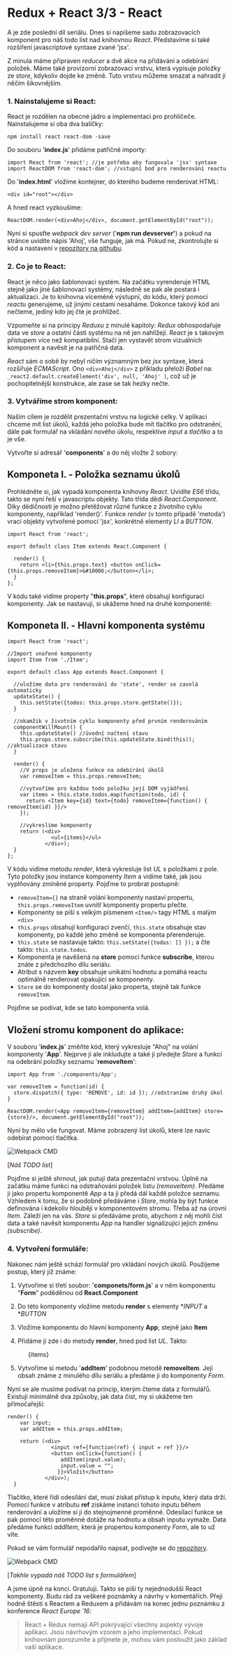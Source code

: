 Redux + React 3/3 - React
===============================

A je zde poslední díl seriálu. Dnes si napíšeme sadu zobrazovacích komponent pro náš todo list nad knihovnou *React*. Představíme si také rozšíření javascriptové syntaxe zvané 'jsx'.

Z minula máme připraven *reducer* a dvě akce na přidávání a odebírání položek. Máme také provizorní zobrazovací vrstvu, která vypisuje položky ze *store*, kdykoliv dojde ke změně. Tuto vrstvu můžeme smazat a nahradit ji něčím šikovnějším.

### 1. Nainstalujeme si React:
React je rozdělen na obecné jádro a implementaci pro prohlíčeče. Nainstalujeme si oba dva balíčky:

    npm install react react-dom -save

Do souboru '**index.js**' přidáme patřičné importy:

    import React from 'react'; //je potřeba aby fungovala 'jsx' syntaxe
    import ReactDOM from 'react-dom'; //vstupní bod pro renderování reactu

Do '**index.html**' vložíme kontejner, do kterého budeme renderovat HTML:

    <div id="root"></div>

A hned react vyzkoušíme:

    ReactDOM.render(<div>Ahoj</div>, document.getElementById("root"));

Nyní si spusťte *webpack dev server* ('**npm run devserver'**) a pokud na stránce uvidíte nápis 'Ahoj', vše funguje, jak má. Pokud ne, zkontrolujte si kód a nastavení v [repozitory na githubu](https://github.com/dizzyn/root-react-redux).

### 2. Co je to React:
React je něco jako šablonovaci systém. Na začátku vyrenderuje HTML stejně jako jiné šablonovací systémy, následně se pak ale postará i aktualizaci. Je to knihovna víceméně výstupní, do kódu, který pomocí *reactu* generujeme, už jinými cestami nesaháme. Dokonce takový kód ani nečteme, jediný kdo jej čte je prohlížeč.

Vzpomeňte si na principy *Reduxu* z minulé kapitoly: *Redux* obhospodařuje data ve *store* a ostatní části systému na ně jen nahlížejí. *React* je s takovým přístupem více než kompatibilní. Stačí jen vystavět strom vizuálních komponent a navěsit je na patřičná data.

*React* sám o sobě by nebyl ničím významným bez *jsx* syntaxe, která rozšiřuje *ECMAScript*. Ono `<div>Ahoj</div>` z příkladu přeloží *Babel* na: `_react2.default.createElement('div', null, 'Ahoj' )`, což už je pochopitelnější konstrukce, ale zase se tak hezky nečte.

### 3. Vytváříme strom komponent:
Naším cílem je rozdělit prezentační vrstvu na logické celky. V aplikaci chceme mít list úkolů, každá jeho položka bude mít tlačítko pro odstranění, dále pak formulář na vkládání nového úkolu, respektive *input* a *tlačítko* a to je vše.

Vytvořte si adresář '**components**' a do něj vložte 2 sobory:

## Komponeta I. - Položka seznamu úkolů

Prohlédněte si, jak vypadá komponenta knihovny *React*. Uvidíte *ES6* třídu, takto se nyní řeší v javascriptu objekty. Tato třída dědí *React.Component*. Díky dědičnosti je možno přetěžovat různé funkce z životního cyklu komponenty, například 'render()'. Funkce *render* (v tomto případě 'metoda') vrací objekty vytvořené pomocí 'jsx', konkrétně elementy *LI* a *BUTTON*.

    import React from 'react';

    export default class Item extends React.Component {

      render() {
        return <li>{this.props.text} <button onClick={this.props.removeItem}>&#10006;</button></li>;
      }
    };

V kódu také vidíme property "**this.props**", které obsahují konfiguraci komponenty. Jak se nastavují, si ukážeme hned na druhé komponentě:

## Komponeta II. - Hlavní komponenta systému

    import React from 'react';

    //Import vnořené komponenty
    import Item from './Item';

    export default class App extends React.Component {

      //uložíme data pro renderování do 'state', render se zavolá automaticky
      updateState() {
        this.setState({todos: this.props.store.getState()});
      }

      //okamžik v životním cyklu komponenty před prvním renderováním
      componentWillMount() {
        this.updateState() //úvodní načtení stavu
        this.props.store.subscribe(this.updateState.bind(this)); //aktualizace stavu
      }

      render() {
        //V props je uložena funkce na odebírání úkolů
        var removeItem = this.props.removeItem;

        //vytvoříme pro každou todo položku její DOM vyjádření
        var items = this.state.todos.map(function(todo, id) {
          return <Item key={id} text={todo} removeItem={function() { removeItem(id) }}/>
        });

        //vykreslíme komponenty
        return (<div>
                  <ul>{items}</ul>
                </div>);
      }
    };

V kódu vidíme metodu *render*, která vykresluje list *UL* s položkami z pole. Tyto položky jsou instance komponenty *Item* a vidíme také, jak jsou vyplňovány zmíněné property. Pojďme to probrat postupně:
- `removeItem={}` na straně volání komponenty nastaví propertu, `this.props.removeItem` uvnitř komponenty propertu přečte.
- Komponenty se píší s velkým písmenem `<Item/>` tagy HTML s malým `<div>`
- `this.props` obsahují konfiguraci zvenčí, `this.state` obsahuje stav komponenty, po každé jeho změně se komponenta přerenderuje.
- `this.state` se nastavuje takto: `this.setState({todos: [] });` a čte takto: `this.state.todos`.
- Komponenta je navěšená na **store** pomocí funkce **subscribe**, kterou znáte z předchozího dílu seriálu.
- Atribut s názvem **key** obsahuje unikátní hodnotu a pomáhá reactu optimálně renderovat opakující se komponenty.
- `Store` se do komponenty dostal jako properta, stejně tak funkce `removeItem`.

 Pojďme se podívat, kde se tato komponenta volá.

## Vložení stromu komponent do aplikace:

V souboru '**index.js**' změňte kód, který vykresluje "Ahoj" na volání komponenty '**App**'. Nejprve ji ale inkludujte a také jí předejte *Store* a funkci na odebrání položky seznamu '**removeItem**':

    import App from './components/App';

    var removeItem = function(id) {
      store.dispatch({ type: 'REMOVE', id: id }); //odstraníme druhý úkol
    }

    ReactDOM.render(<App removeItem={removeItem} addItem={addItem} store={store}/>, document.getElementById("root"));

Nyní by mělo vše fungovat. Máme zobrazený list úkolů, které lze navíc odebírat pomocí tlačítka.

![Webpack CMD](img/0301-list.png)

[*Náš TODO list*]

Pojďme si ještě shrnout, jak putují data prezentační vrstvou. Úplně na začátku máme funkci na odstraňování položek listu *(removeItem)*. Předáme ji jako propertu komponentě *App* a ta ji předá dál každé položce seznamu. Vzhledem k tomu, že si podobně předáváme i *Store*, mohla by být funkce definována i kdekoliv hlouběji v komponentovém stromu. Třeba až na úrovni *Item*. Záleží jen na vás. *Store* si předáváme proto, abychom z něj mohli číst data a také navěsit komponentu *App* na handler signalizující jejich změnu *(subscribe)*.

### 4. Vytvoření formuláře:
Nakonec nám ještě schází formulář pro vkládání nových úkolů. Použijeme postup, který již známe:

1. Vytvoříme si třetí soubor: '**componets/form.js**' a v něm komponentu "**Form**" poděděnou od **React.Component**
2. Do této komponenty vložíme metodu **render** s elementy **INPUT* a **BUTTON*
3. Vložíme komponentu do hlavní komponenty **App**, stejně jako **Item**
4. Přidáme ji zde i do metody **render**, hned pod list *UL*. Takto:

    <ul>{items}</ul>
    <Form addItem={this.props.addItem}/>

5. Vytvoříme si metodu '**addItem**' podobnou metodě **removeItem**. Její obsah známe z minulého dílu seriálu a předáme ji do komponenty *Form*.

Nyní se ale musíme podívat na princip, kterým čteme data z formulářů. Existují minimálně dva způsoby, jak data číst, my si ukážeme ten přímočařejší:

    render() {
        var input;
        var addItem = this.props.addItem;

        return (<div>
                  <input ref={function(ref) { input = ref }}/>
                  <button onClick={function() {
                     addItem(input.value);
                     input.value = "";
                    }}>Vložit</button>
                </div>);
      }

Tlačítko, které řídí odesílání dat, musí získat přístup k inputu, který data drží. Pomocí funkce v atributu **ref** získáme instanci tohoto inputu během renderování a uložíme si ji do stejnojmenné proměnné. Odesílací funkce se pak pomocí této proměnné dotáže na hodnotu a obsah inputu vymaže. Data předáme funkci *addItem*, která je propertou komponenty *Form*, ale to už víte.

Pokud se vám formulář nepodařilo napsat, podívejte se do  [repozitory](https://github.com/dizzyn/root-react-redux).

![Webpack CMD](img/0302-form.png)

[*Takhle vypadá náš TODO list s formulářem*]


A jsme úpně na konci.  Gratuluji. Takto se píší ty nejednodušší React komponenty. Budu rád za veškeré poznámky a návrhy v komentářích. Přeji hodně štěstí s Reactem a Reduxem a přidávám na konec jednu poznámku z konference *React Europe ´16*:

> React + Redux nemají API pokrývající všechny aspekty vývoje aplikací. Jsou návrhovým vzorem a jeho implementací. Pokud knihovnám porozumíte a přijmete je, mohou vám posloužit jako základ vaší aplikace.
